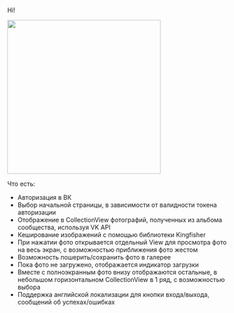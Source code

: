 Hi!

<img src="https://user-images.githubusercontent.com/5585699/137859588-6dbdd6df-109b-48f2-bd86-2f8454b6be77.png" height="350">

Что есть:
* Авторизация в ВК
* Выбор начальной страницы, в зависимости от валидности токена авторизации
* Отображение в CollectionView фотографий, полученных из альбома сообщества, используя VK API
* Кеширование изображений с помощью библиотеки Kingfisher
* При нажатии фото открывается отдельный View для просмотра фото на весь экран, с возможностью приближения фото жестом
* Возможность пошерить/сохранить фото в галерее
* Пока фото не загружено, отображается индикатор загрузки
* Вместе с полноэкранным фото внизу отображаются остальные, в небольшом горизонтальном CollectionView в 1 ряд, с возможностью выбора
* Поддержка английской локализации для кнопки входа/выхода, сообщений об успехах/ошибках
